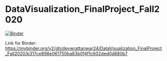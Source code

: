 # DataVisualization_FinalProject_Fall2020

[![Binder](https://mybinder.org/badge_logo.svg)](https://mybinder.org/v2/gh/devwrattanwar24/DataVisualization_FinalProject_Fall2020/HEAD)

Link for Binder:
https://mybinder.org/v2/gh/devwrattanwar24/DataVisualization_FinalProject_Fall2020/b317ce898e061750ba83b0f4f1c602ded0d880b7
